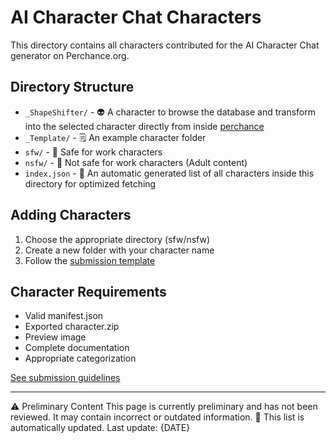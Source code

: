 # AI Character Chat Characters

This directory contains all characters contributed for the AI Character Chat generator on Perchance.org.

## Directory Structure
- `_ShapeShifter/` - 👽 A character to browse the database and transform into the selected character directly from inside [perchance](https://perchance.org/ai-character-chat)
- `_Template/` - 🗒️ An example character folder
- `sfw/` - 🌟 Safe for work characters
- `nsfw/` - 🔞 Not safe for work characters (Adult content)
- `index.json` - 🔧 An automatic generated list of all characters inside this directory for optimized fetching

## Adding Characters
1. Choose the appropriate directory (sfw/nsfw)
2. Create a new folder with your character name
3. Follow the [submission template](../../docs/templates/ai-character-chat/)

## Character Requirements
- Valid manifest.json
- Exported character.zip
- Preview image
- Complete documentation
- Appropriate categorization

[See submission guidelines](../../docs/getting-started/how-to-submit.md)

---
⚠️ Preliminary Content
This page is currently preliminary and has not been reviewed. It may contain incorrect or outdated information.
🔄 This list is automatically updated. Last update: {DATE}